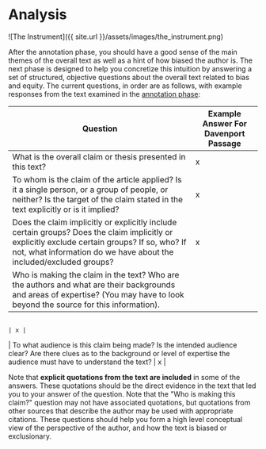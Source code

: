 ---
---

# Analysis

![The Instrument]({{ site.url }}/assets/images/the_instrument.png)

After the annotation phase, you should have a good sense of the main themes of
the overall text as well as a hint of how biased the author is. The next phase
is designed to help you concretize this intuition by answering a set of
structured, objective questions about the overall text related to bias and
equity. The current questions, in order are as follows, with example responses
from the text examined in the [annotation phase](annotate.html):

| Question                                                                                                                                                       | Example Answer For Davenport Passage                                                                                |
|----------------------------------------------------------------------------------------------------------------------------------------------------------------|---------------------------------------------------------------------------------------------------------------------|
| What is the overall claim or thesis presented in this text?	                                                                                                         | x                                 |
| To whom is the claim of the article applied?  Is it a single person, or a group of people, or neither?  Is the target of the claim stated in the text explicitly or is it implied?                                                                                                                                  | x                                                                                                   |
| Does the claim implicitly or explicitly include certain groups? Does the claim implicitly or explicitly exclude certain groups? If so, who? If not, what information do we have about the included/excluded groups?                                                                | x                                    |
| Who is making the claim in the text?  Who are the authors and what are their backgrounds and areas of expertise?  (You may have to look beyond the source for this information).

                                                                                           | x |
| To what audience is this claim being made?  Is the intended audience clear?  Are there clues as to the background or level of expertise the audience must have to understand the text?	 | x |

Note that **explicit quotations from the text are included** in some of the
answers. These quotations should be the direct evidence in the text that led you
to your answer of the question. Note that the "Who is making this claim?"
question may not have associated quotations, but quotations from other sources
that describe the author may be used with appropriate citations. These questions
should help you form a high level conceptual view of the perspective of the
author, and how the text is biased or exclusionary.
